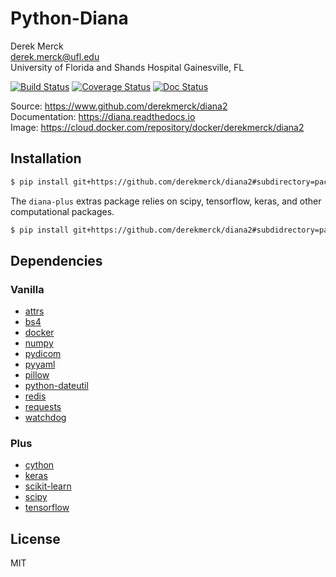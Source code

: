 Python-Diana
==================

Derek Merck  
<derek.merck@ufl.edu>  
University of Florida and Shands Hospital
Gainesville, FL  

[![Build Status](https://travis-ci.org/derekmerck/diana2.svg?branch=master)](https://travis-ci.org/derekmerck/diana2)
[![Coverage Status](https://codecov.io/gh/derekmerck/diana2/branch/master/graph/badge.svg)](https://codecov.io/gh/derekmerck/diana2)
[![Doc Status](https://readthedocs.org/projects/diana/badge/?version=master)](https://diana.readthedocs.io/en/master/?badge=master)

Source: <https://www.github.com/derekmerck/diana2>  
Documentation: <https://diana.readthedocs.io>  
Image:  <https://cloud.docker.com/repository/docker/derekmerck/diana2>


Installation
---------------

```bash
$ pip install git+https://github.com/derekmerck/diana2#subdirectory=package
```

The `diana-plus` extras package relies on scipy, tensorflow, keras, and other computational packages.

```bash
$ pip install git+https://github.com/derekmerck/diana2#subdidrectory=package[plus]
```


Dependencies
-------------

### Vanilla

- [attrs](http://www.attrs.org/en/stable/)
- [bs4](https://beautiful-soup-4.readthedocs.io/en/latest/)
- [docker](https://docker-py.readthedocs.io/en/stable/)
- [numpy](http://www.numpy.org)
- [pydicom](https://pydicom.github.io)
- [pyyaml](https://pyyaml.org)
- [pillow](https://pillow.readthedocs.io/en/stable/)
- [python-dateutil](https://dateutil.readthedocs.io/en/stable/)
- [redis](https://github.com/andymccurdy/redis-py/)
- [requests](http://docs.python-requests.org/en/master/)
- [watchdog](https://pythonhosted.org/watchdog/)

### Plus

- [cython](https://cython.org)
- [keras](https://keras.io)
- [scikit-learn](https://scikit-learn.org/stable/)
- [scipy](https://www.scipy.org)
- [tensorflow](https://www.tensorflow.org)


License
---------------

MIT